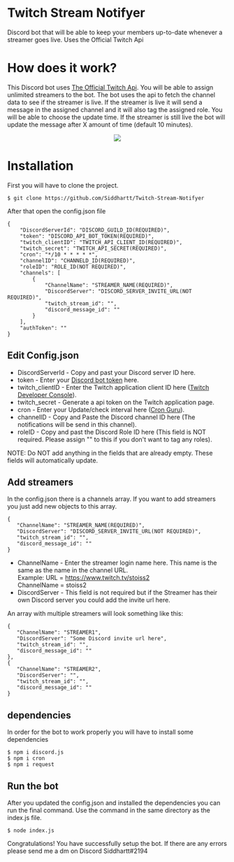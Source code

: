 # Twitch Stream Notifyer
Discord bot that will be able to keep your members up-to-date whenever a streamer goes live. Uses the Official Twitch Api

# How does it work?
This Discord bot uses [The Official Twitch Api](https://dev.twitch.tv/docs/api/). You will be able to assign unlimited streamers to the bot. The bot uses the api to fetch the channel data to see if the streamer is live. If the streamer is live it will send a message in the assigned channel and it will also tag the assigned role. You will be able to choose the update time. If the streamer is still live the bot will update the message after X amount of time (default 10 minutes).

<p align="center">
  <img src="https://cdn.discordapp.com/attachments/738800765023551660/821513567265226803/unknown.png" />
</p>

# Installation
First you will have to clone the project.
```console
$ git clone https://github.com/Siddhartt/Twitch-Stream-Notifyer
```

After that open the config.json file
```console
{
    "DiscordServerId": "DISCORD_GUILD_ID(REQUIRED)",
    "token": "DISCORD_API_BOT_TOKEN(REQUIRED)",
    "twitch_clientID": "TWITCH_API_CLIENT_ID(REQUIRED)",
    "twitch_secret": "TWITCH_API_SECRET(REQUIRED)",
    "cron": "*/10 * * * * *",
    "channelID": "CHANNELD_ID(REQUIRED)",
    "roleID": "ROLE_ID(NOT REQUIRED)",
    "channels": [
        {
            "ChannelName": "STREAMER_NAME(REQUIRED)",
            "DiscordServer": "DISCORD_SERVER_INVITE_URL(NOT REQUIRED)",
            "twitch_stream_id": "",
            "discord_message_id": ""
        }
    ],
    "authToken": ""
}
```
## Edit Config.json
- DiscordServerId - Copy and past your Discord server ID here.
- token - Enter your [Discord bot token](https://discord.com/developers/applications) here.
- twitch_clientID - Enter the Twitch application client ID here ([Twitch Developer Console](https://dev.twitch.tv/console/apps)).
- twitch_secret - Generate a api token on the Twitch application page.
- cron - Enter your Update/check interval here ([Cron Guru](https://crontab.guru/)).
- channelID - Copy and Paste the Discord channel ID here (The notifications will be send in this channel).
- roleID - Copy and past the Discord Role ID here (This field is NOT required. Please assign "" to this if you don't want to tag any roles).

NOTE: Do NOT add anything in the fields that are already empty. These fields will automatically update.

## Add streamers
In the config.json there is a channels array. If you want to add streamers you just add new objects to this array.
```console
{
   "ChannelName": "STREAMER_NAME(REQUIRED)",
   "DiscordServer": "DISCORD_SERVER_INVITE_URL(NOT REQUIRED)",
   "twitch_stream_id": "",
   "discord_message_id": ""
}
```
- ChannelName - Enter the streamer login name here. This name is the same as the name in the channel URL.  
Example: 
URL = https://www.twitch.tv/stoiss2  
ChannelName = stoiss2  
- DiscordServer - This field is not required but if the Streamer has their own Discord server you could add the invite url here.  
  
An array with multiple streamers will look something like this:
```console
{
   "ChannelName": "STREAMER1",
   "DiscordServer": "Some Discord invite url here",
   "twitch_stream_id": "",
   "discord_message_id": ""
},
{
   "ChannelName": "STREAMER2",
   "DiscordServer": "",
   "twitch_stream_id": "",
   "discord_message_id": ""
}
```

## dependencies
In order for the bot to work properly you will have to install some dependencies
```console
$ npm i discord.js
$ npm i cron
$ npm i request
```

## Run the bot
After you updated the config.json and installed the dependencies you can run the final command.
Use the command in the same directory as the index.js file.
```console
$ node index.js
```
Congratulations! You have successfully setup the bot.
If there are any errors please send me a dm on Discord
Siddhartt#2194
